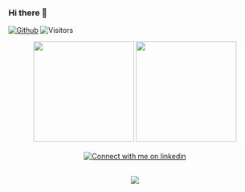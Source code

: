 ### Hi there 👋

[![Github](https://img.shields.io/github/followers/johnnybigoo?label=Follow&style=social)](https://github.com/johnnybigoo)
<img src="https://visitor-badge.laobi.icu/badge?page_id=johnnybigoo" alt="Visitors" >
<div align="center"> 
  <a>
    <img height=200 src="https://github-readme-stats.vercel.app/api/top-langs/?username=johnnybigoo&layout=compact&langs_count=10&card_width=350&theme=nord">
  </a>
  <a>
    <img height=200 src="https://github-readme-stats.vercel.app/api?username=johnnybigoo&show_icons=true&count_private=true&show_icons=true&line_height=28&include_all_commits=true&card_width=400&theme=nord">
  </a>
</div>

<br/>

<div align="center">
  <a href="https://www.linkedin.com/in/jonestavares#gh-light-mode-only">
  <img src="https://img.shields.io/badge/LinkedIn-3572A5?style=for-the-badge&logo=linkedin&logoColor=white#gh-light-mode-only" alt="Connect with me on linkedin" >
  </a>
</div>

<br/>

<p align="center">
  <a href="https://skillicons.dev">
    <img src="https://skillicons.dev/icons?i=idea,vscode,dart,flutter,materialui,py,django,postgres&theme=light" />
  </a>
</p>

<!--
<div align="center">
<p align="center" vertical-align="center">Tools & Technologies</p>
<img src="https://cdn.jsdelivr.net/gh/devicons/devicon/icons/jetbrains/jetbrains-original.svg" height="50" width="75" />
<img src="https://cdn.jsdelivr.net/gh/devicons/devicon/icons/vscode/vscode-original.svg" height="50" width="75" />
<img src="https://cdn.jsdelivr.net/gh/devicons/devicon/icons/dart/dart-original.svg" height="50" width="75" />
<img src="https://cdn.jsdelivr.net/gh/devicons/devicon/icons/flutter/flutter-original.svg" height="50" width="75" />
<img src="https://cdn.jsdelivr.net/gh/devicons/devicon/icons/materialui/materialui-original.svg" height="50" width="75" />
<img src="https://cdn.jsdelivr.net/gh/devicons/devicon/icons/python/python-original.svg" height="50" width="75" />
<img src="https://cdn.jsdelivr.net/gh/devicons/devicon/icons/django/django-plain.svg" height="50" width="75" />
<img src="https://cdn.jsdelivr.net/gh/devicons/devicon/icons/postgresql/postgresql-original.svg" height="50" width="75" />
</div>  
--> 




 
<!--

<center>
  <table>
    <tr>
      <td>
        <img align="center" height="195" src="https://github-readme-stats.vercel.app/api/top-langs/?username=johnnybigoo&layout=compact&theme=nord&langs_count=10">
      </td>
      <td>
        <img align="center" src="https://github-readme-stats.vercel.app/api?username=johnnybigoo&count_private=true&show_icons=true&theme=nord">
      </td>
    </tr>
  </table>
</center>


<p align="center">
  <a href="https://linkedin.com/in/jonestavares" target="_blank">
    <img align="center" width="100" alt="LinkedIn" src="https://img.shields.io/badge/linkedin-%230077B5.svg?&style=for-the-badge&logo=linkedin&logoColor=white" />
  </a>
 </p>

-->

<!--
<center>
  <table>
    <tr>
      <td>
        <img align="center" src="https://github-readme-stats.vercel.app/api?username=johnnybigoo&count_private=true&show_icons=true&theme=default" />
      </td>
      <td><img align="center" height="190" src="https://github-readmestats.anuraghazra1.vercel.app/api/toplangs/username=johnnybigoo&layout=compact&theme=default" /></td>
   </tr>   
  </table>
</center>

<p align="center">
  <a href="https://linkedin.com/in/jonestavares" target="_blank">
    <img align="center" width="100" alt="LinkedIn" src="https://img.shields.io/badge/linkedin-%230077B5.svg?&style=for-the-badge&logo=linkedin&logoColor=white" />
  </a>
 </p>

<img align="center" src="https://cdn.jsdelivr.net/npm/simple-icons@3.0.1/icons/linkedin.svg" alt="otavioperkles" height="35" width="35" />
  
-->


<!--
### Hey 👋, I'm Jones

[![Github](https://img.shields.io/github/followers/johhnybigoo?label=Follow&style=social)](https://github.com/johhnybigoo)
-->

<!-- Light Mode -->
<!--
<div align="center"> 
  <a href="https://github.com/anuraghazra/github-readme-stats#gh-light-mode-only">
  <img height=200 src="https://github-readme-stats-git-master-rstaa-rickstaa.vercel.app/api/top-langs/?username=johnnybigoo&layout=compact&langs_count=10&hide_border=1&role=OWNER,COLLABORATOR#gh-light-mode-only" alt="Jones Tavares' Language stats" />
  </a>
  <a href="https://github.com/anuraghazra/github-readme-stats#gh-light-mode-only">
  <img height=200 src="https://github-readme-stats-git-master-rstaa-rickstaa.vercel.app/api?username=johhnybigoo&show_icons=true&count_private=true&line_height=28&hide_border=1&include_all_commits=true&card_width=450&role=OWNER,COLLABORATOR&exclude_repo=github-readme-stats#gh-light-mode-only" alt="Jones Tavares' Github stats" />
  </a>
</div>
-->

<!-- Dark Mode -->
<!--
<div align="center"> 
  <a href="https://github.com/anuraghazra/github-readme-stats#gh-dark-mode-only">
  <img height=200 src="https://github-readme-stats-git-master-rstaa-rickstaa.vercel.app/api/top-langs/?username=johhnybigoo&layout=compact&langs_count=10&hide_border=1&role=OWNER,COLLABORATOR&theme=dark&bg_color=000000#gh-dark-mode-only" alt="Jones Tavares' Language stats" />
  </a>
  <a href="https://github.com/anuraghazra/github-readme-stats#gh-dark-mode-only">
  <img height=200 src="https://github-readme-stats-git-master-rstaa-rickstaa.vercel.app/api?username=johhnybigoo&show_icons=true&count_private=true&line_height=28&hide_border=1&include_all_commits=true&card_width=450&role=OWNER,COLLABORATOR&exclude_repo=github-readme-stats&theme=dark&bg_color=000000#gh-dark-mode-only" alt="Jones Tavares' Github stats" />
  </a>
</div>
<br/> 
-->

<!-- Light Mode -->
<!--
<a href="https://www.linkedin.com/in/jonestavares#gh-light-mode-only">
<img src="https://img.shields.io/badge/LinkedIn-3572A5?style=for-the-badge&logo=linkedin&logoColor=white#gh-light-mode-only" alt="Connect with me on linkedin" >
</a>
-->

<!-- Dark Mode -->
<!--
<a href="https://www.linkedin.com/in/jonestavares#gh-dark-mode-only">
<img src="https://img.shields.io/badge/LinkedIn-ffffff?style=for-the-badge&logo=linkedin&logoColor=0077B5#gh-dark-mode-only" alt="Connect with me on linkedin" >
</a>
-->

<!--
**johnnybigoo/johnnybigoo** is a ✨ _special_ ✨ repository because its `README.md` (this file) appears on your GitHub profile.

Here are some ideas to get you started:

- 🔭 I’m currently working on ...
- 🌱 I’m currently learning ...
- 👯 I’m looking to collaborate on ...
- 🤔 I’m looking for help with ...
- 💬 Ask me about ...
- 📫 How to reach me: ...
- 😄 Pronouns: ...
- ⚡ Fun fact: ...

[![My GitHub Language Stats](https://github-readme-stats.vercel.app/api/top-langs/?username=johnnybigoo&langs_count=5&theme=default_repocard)]()

[![My GitHub Stats](https://github-readme-stats.vercel.app/api/?username=johnnybigoo&count_private=true&theme=default_repocard&showicons=true)]()
-->

<!--

<div style="display: inline_block">
<br>
  <samp>
  <p align="left" vertical-align="center">
  🔧 Main Tools
  </p>
  <br>
  <p align="left">
    <img src="https://cdn.jsdelivr.net/gh/devicons/devicon/icons/vscode/vscode-original.svg" height="30" width="55" alt="visual studio code logo" title="Visual Studio Code" />
    <img src="https://cdn.jsdelivr.net/gh/devicons/devicon/icons/figma/figma-original.svg" height="30" width="55" alt="figma logo" title="Figma" />
    <img src="https://cdn.jsdelivr.net/gh/devicons/devicon/icons/canva/canva-original.svg" height="30" width="55" alt="canva logo" title="Canva" />
    <img src="https://cdn.jsdelivr.net/gh/devicons/devicon/icons/trello/trello-plain.svg" height="30" width="55" alt="trello logo" title="Trello" />
    <img src="https://cdn.jsdelivr.net/gh/devicons/devicon/icons/jira/jira-original.svg" height="30" width="55" alt="jira logo" title="Jira" />
    <img src="https://cdn.jsdelivr.net/gh/devicons/devicon/icons/filezilla/filezilla-plain.svg" height="30" width="55" alt="filezilla logo" title="FileZilla" />
    <img src="https://cdn.jsdelivr.net/gh/devicons/devicon/icons/git/git-original.svg" height="30" width="55" alt="git logo" title="Git" />
    <img src="https://cdn.jsdelivr.net/gh/devicons/devicon/icons/linux/linux-original.svg" height="30" width="55" alt="linux logo" title="Linux" />
    <img src="https://cdn.jsdelivr.net/gh/devicons/devicon/icons/npm/npm-original-wordmark.svg"  height="30" width="55" alt="NPM - Node Package Managar" title="NPM" />
  </p>
</div>

-->

